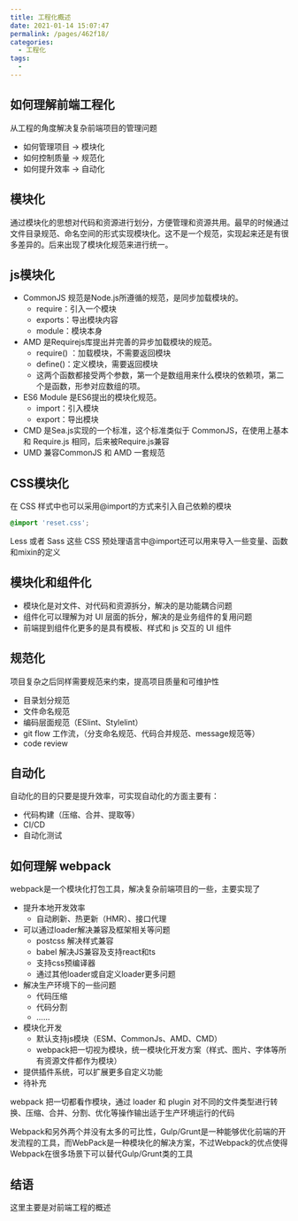 ```yaml
---
title: 工程化概述
date: 2021-01-14 15:07:47
permalink: /pages/462f18/
categories:
  - 工程化
tags:
  - 
---
```



## 如何理解前端工程化
从工程的角度解决复杂前端项目的管理问题  
+ 如何管理项目 -> 模块化
+ 如何控制质量 -> 规范化
+ 如何提升效率 -> 自动化

## 模块化
通过模块化的思想对代码和资源进行划分，方便管理和资源共用。最早的时候通过文件目录规范、命名空间的形式实现模块化。这不是一个规范，实现起来还是有很多差异的。后来出现了模块化规范来进行统一。
## js模块化
+ CommonJS 规范是Node.js所遵循的规范，是同步加载模块的。
  + require：引入一个模块
  + exports：导出模块内容
  + module：模块本身
+ AMD 是Requirejs库提出并完善的异步加载模块的规范。
  + require() ：加载模块，不需要返回模块
  + define()：定义模块，需要返回模块
  + 这两个函数都接受两个参数，第一个是数组用来什么模块的依赖项，第二个是函数，形参对应数组的项。
+ ES6 Module 是ES6提出的模块化规范。
  + import：引入模块
  + export：导出模块
+ CMD 是Sea.js实现的一个标准，这个标准类似于 CommonJS，在使用上基本和 Require.js 相同，后来被Require.js兼容
+ UMD 兼容CommonJS 和 AMD 一套规范

## CSS模块化
在 CSS 样式中也可以采用@import的方式来引入自己依赖的模块
```css
@import 'reset.css';
```
Less 或者 Sass 这些 CSS 预处理语言中@import还可以用来导入一些变量、函数和mixin的定义

## 模块化和组件化
+ 模块化是对文件、对代码和资源拆分，解决的是功能耦合问题
+ 组件化可以理解为对 UI 层面的拆分，解决的是业务组件的复用问题
+ 前端提到组件化更多的是具有模板、样式和 js 交互的 UI 组件

## 规范化
项目复杂之后同样需要规范来约束，提高项目质量和可维护性
+ 目录划分规范
+ 文件命名规范
+ 编码层面规范（ESlint、Stylelint）
+ git flow 工作流，（分支命名规范、代码合并规范、message规范等）
+ code review

## 自动化
自动化的目的只要是提升效率，可实现自动化的方面主要有：
+ 代码构建（压缩、合并、提取等）
+ CI/CD
+ 自动化测试

## 如何理解 webpack 
webpack是一个模块化打包工具，解决复杂前端项目的一些，主要实现了
+ 提升本地开发效率
  + 自动刷新、热更新（HMR）、接口代理
+ 可以通过loader解决兼容及框架相关等问题
  + postcss 解决样式兼容
  + babel 解决JS兼容及支持react和ts
  + 支持css预编译器
  + 通过其他loader或自定义loader更多问题
+ 解决生产环境下的一些问题
  + 代码压缩
  + 代码分割
  + ……
+ 模块化开发
  + 默认支持js模块（ESM、CommonJs、AMD、CMD）
  + webpack把一切视为模块，统一模块化开发方案（样式、图片、字体等所有资源文件都作为模块）
+ 提供插件系统，可以扩展更多自定义功能
+ 待补充

webpack 把一切都看作模块，通过 loader 和 plugin 对不同的文件类型进行转换、压缩、合并、分割、优化等操作输出适于生产环境运行的代码

Webpack和另外两个并没有太多的可比性，Gulp/Grunt是一种能够优化前端的开发流程的工具，而WebPack是一种模块化的解决方案，不过Webpack的优点使得Webpack在很多场景下可以替代Gulp/Grunt类的工具

## 结语
这里主要是对前端工程的概述